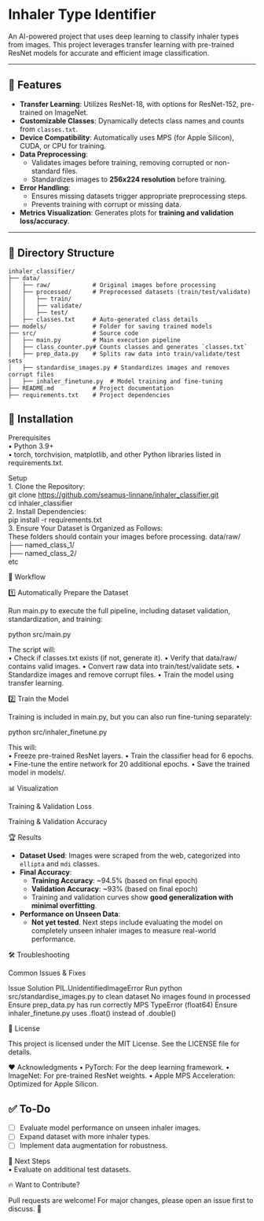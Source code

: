 # Inhaler Type Identifier

An AI-powered project that uses deep learning to classify inhaler types from images. This project leverages transfer learning with pre-trained ResNet models for accurate and efficient image classification.

---

## 🚀 Features

- **Transfer Learning**: Utilizes ResNet-18, with options for ResNet-152, pre-trained on ImageNet.
- **Customizable Classes**: Dynamically detects class names and counts from `classes.txt`.
- **Device Compatibility**: Automatically uses MPS (for Apple Silicon), CUDA, or CPU for training.
- **Data Preprocessing**: 
  - Validates images before training, removing corrupted or non-standard files.
  - Standardizes images to **256x224 resolution** before training.
- **Error Handling**: 
  - Ensures missing datasets trigger appropriate preprocessing steps.
  - Prevents training with corrupt or missing data.
- **Metrics Visualization**: Generates plots for **training and validation loss/accuracy**.

---

## 📂 Directory Structure

```plaintext
inhaler_classifier/
├── data/
│   ├── raw/            # Original images before processing
│   ├── processed/      # Preprocessed datasets (train/test/validate)
│   │   ├── train/
│   │   ├── validate/
│   │   ├── test/
│   ├── classes.txt     # Auto-generated class details
├── models/             # Folder for saving trained models
├── src/                # Source code
│   ├── main.py         # Main execution pipeline
│   ├── class_counter.py# Counts classes and generates `classes.txt`
│   ├── prep_data.py    # Splits raw data into train/validate/test sets
│   ├── standardise_images.py # Standardizes images and removes corrupt files
│   ├── inhaler_finetune.py  # Model training and fine-tuning
├── README.md           # Project documentation
├── requirements.txt    # Project dependencies
```

## 🔧 Installation

Prerequisites   
	•	Python 3.9+   
	•	torch, torchvision, matplotlib, and other Python libraries listed in requirements.txt.   

Setup  
	1.	Clone the Repository:   
      git clone https://github.com/seamus-linnane/inhaler_classifier.git  
      cd inhaler_classifier  
	2.	Install Dependencies:  
      pip install -r requirements.txt  
	3.	Ensure Your Dataset is Organized as Follows:   
   These folders should contain your images before processing.
      data/raw/  
      ├── named_class_1/  
      ├── named_class_2/  
         etc  


🔄 Workflow

1️⃣ Automatically Prepare the Dataset

Run main.py to execute the full pipeline, including dataset validation, standardization, and training:

python src/main.py

The script will:  
	•	Check if classes.txt exists (if not, generate it).
	•	Verify that data/raw/ contains valid images.
	•	Convert raw data into train/test/validate sets.
	•	Standardize images and remove corrupt files.
	•	Train the model using transfer learning.

2️⃣ Train the Model

Training is included in main.py, but you can also run fine-tuning separately:

python src/inhaler_finetune.py

This will:  
	•	Freeze pre-trained ResNet layers.
	•	Train the classifier head for 6 epochs.
	•	Fine-tune the entire network for 20 additional epochs.
	•	Save the trained model in models/.

📊 Visualization

Training & Validation Loss

Training & Validation Accuracy

🏆 Results

- **Dataset Used**: Images were scraped from the web, categorized into `ellipta` and `mdi` classes.
- **Final Accuracy**: 
  - **Training Accuracy**: ~94.5% (based on final epoch)
  - **Validation Accuracy**: ~93% (based on final epoch)
  - Training and validation curves show **good generalization with minimal overfitting**.
- **Performance on Unseen Data**: 
  - **Not yet tested**. Next steps include evaluating the model on completely unseen inhaler images to measure real-world performance.

🛠️ Troubleshooting

Common Issues & Fixes

Issue	Solution
PIL.UnidentifiedImageError	Run python src/standardise_images.py to clean dataset
No images found in processed	Ensure prep_data.py has run correctly
MPS TypeError (float64)	Ensure inhaler_finetune.py uses .float() instead of .double()

📜 License

This project is licensed under the MIT License. See the LICENSE file for details.

❤️ Acknowledgments
	•	PyTorch: For the deep learning framework.
	•	ImageNet: For pre-trained ResNet weights.
	•	Apple MPS Acceleration: Optimized for Apple Silicon.

   ## ✅ To-Do
- [ ] Evaluate model performance on unseen inhaler images.
- [ ] Expand dataset with more inhaler types.
- [ ] Implement data augmentation for robustness.

📌 Next Steps   
	•	Evaluate on additional test datasets.

🔥 Want to Contribute?

Pull requests are welcome! For major changes, please open an issue first to discuss. 🚀